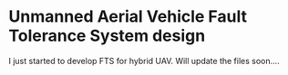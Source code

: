 # Unmanned Aerial Vehicle Fault Tolerance System design
I just started to develop FTS for hybrid UAV. Will update the files soon.... 
